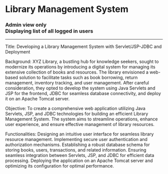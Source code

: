 # Library Management System
<h3>Admin view only<br>Displaying list of all logged in users</h3><hr>

Title: Developing a Library Management System with Servlet/JSP-JDBC and Deployment

Background:
XYZ Library, a bustling hub for knowledge seekers, sought to modernize its operations by introducing a digital system for managing its extensive collection of books and resources. The library envisioned a web-based solution to facilitate tasks such as book borrowing, return management, inventory tracking, and user management. After careful consideration, they opted to develop the system using Java Servlets and JSP for the frontend, JDBC for seamless database connectivity, and deploy it on an Apache Tomcat server.

Objective:
To create a comprehensive web application utilizing Java Servlets, JSP, and JDBC technologies for building an efficient Library Management System. The system aims to streamline operations, enhance user experience, and ensure effective management of library resources.

Functionalities:
Designing an intuitive user interface for seamless library resource management.
Implementing secure user authentication and authorization mechanisms.
Establishing a robust database schema for storing books, users, transactions, and related information.
Ensuring seamless integration between Servlets, JSP, and JDBC for efficient data processing.
Deploying the application on an Apache Tomcat server and optimizing its configuration for optimal performance.

